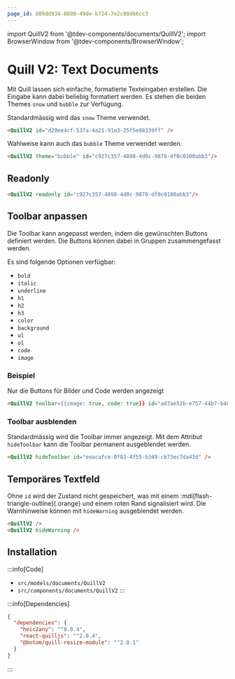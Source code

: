 ```yaml
---
page_id: 809dd934-0800-49de-b724-7e2c08d66cc3
---
```

import QuillV2 from '@tdev-components/documents/QuillV2';
import BrowserWindow from '@tdev-components/BrowserWindow';


# Quill V2: Text Documents

Mit Quill lassen sich einfache, formatierte Texteingaben erstellen. Die Eingabe kann dabei beliebig formatiert werden. Es stehen die beiden Themes `snow` und `bubble` zur Verfügung.

Standardmässig wird das `snow` Theme verwendet.
```md
<QuillV2 id="d20ee4cf-537a-4a21-91e3-25f5e88339ff" />
```
<BrowserWindow>
  <QuillV2 id="d20ee4cf-537a-4a21-91e3-25f5e88339ff" />
</BrowserWindow>

Wahlweise kann auch das `bubble` Theme verwendet werden.
```md
<QuillV2 theme="bubble" id="c927c357-4898-4d0c-9878-df0c0100abb3"/>
```
<BrowserWindow>
  <QuillV2 theme="bubble" id="c927c357-4898-4d0c-9878-df0c0100abb3"/>
</BrowserWindow>

## Readonly

```md
<QuillV2 readonly id="c927c357-4898-4d0c-9878-df0c0100abb3"/>
```
<BrowserWindow>
  <QuillV2 readonly id="c927c357-4898-4d0c-9878-df0c0100abb3"/>
</BrowserWindow>

## Toolbar anpassen
Die Toolbar kann angepasst werden, indem die gewünschten Buttons definiert werden. Die Buttons können dabei in Gruppen zusammengefasst werden.

Es sind folgende Optionen verfügbar:
- `bold`
- `italic`
- `underline`
- `h1`
- `h2`
- `h3`
- `color`
- `background`
- `ul`
- `ol`
- `code`
- `image`
 
### Beispiel
Nur die Buttons für Bilder und Code werden angezeigt

```md
<QuillV2 toolbar={{image: true, code: true}} id="ad7ae52b-e757-44b7-b48e-28de3342fc73" />
```
<BrowserWindow>
  <QuillV2 toolbar={{image: true, code: true}} id="a6694c0b-56a1-4888-afe0-e59dc0cf9015" />
</BrowserWindow>

### Toolbar ausblenden
Standardmässig wird die Toolbar immer angezeigt. Mit dem Attribut `hideToolbar` kann die Toolbar permanent ausgeblendet werden.

```md
<QuillV2 hideToolbar id="eeacafce-0f83-4f55-b349-cb73ec7da43d" />
```
<BrowserWindow>
  <QuillV2 hideToolbar id="eeacafce-0f83-4f55-b349-cb73ec7da43d" />
</BrowserWindow>

## Temporäres Textfeld

Ohne `id` wird der Zustand nicht gespeichert, was mit einem :mdi[flash-triangle-outline]{.orange} und einem roten Rand signalisiert wird. Die Warnhinweise können mit `hideWarning` ausgeblendet werden.

```md
<QuillV2 />
<QuillV2 hideWarning />
```
<BrowserWindow>
  <QuillV2 placeholder="Keine id vergeben - temporär!" />
  <QuillV2 hideWarning placeholder="Keine id vergeben, aber die Warnungen wurden deaktiviert"/>
</BrowserWindow>

## Installation

:::info[Code]
- `src/models/documents/QuillV2`
- `src/components/documents/QuillV2`
:::

:::info[Dependencies]
```json
{
  "dependencies": {
    "heic2any": "^0.0.4",
    "react-quilljs": "^2.0.4",
    "@botom/quill-resize-module": "^2.0.1"
  }
}
```
:::

